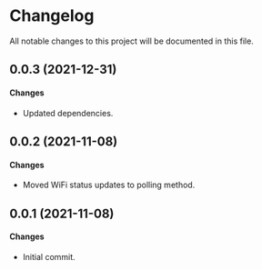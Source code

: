 # Changelog

All notable changes to this project will be documented in this file.

## 0.0.3 (2021-12-31)

#### Changes

- Updated dependencies.

## 0.0.2 (2021-11-08)

#### Changes

- Moved WiFi status updates to polling method.

## 0.0.1 (2021-11-08)

#### Changes

- Initial commit.
